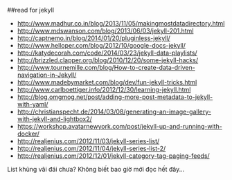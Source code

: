 ##read for jekyll
- http://www.madhur.co.in/blog/2013/11/05/makingmostdatadirectory.html
- http://www.mdswanson.com/blog/2013/06/03/jekyll-201.html
- http://captnemo.in/blog/2014/01/20/pluginless-jekyll/
- http://www.helloper.com/blog/2012/10/google-docs-jekyll/
- http://katydecorah.com/code/2014/03/23/jekyll-data-playlists/
- http://brizzled.clapper.org/blog/2010/12/20/some-jekyll-hacks/
- http://www.tournemille.com/blog/How-to-create-data-driven-navigation-in-Jekyll/
- http://www.madebymarket.com/blog/dev/fun-jekyll-tricks.html
- http://www.carlboettiger.info/2012/12/30/learning-jekyll.html
- http://blog.omgmog.net/post/adding-more-post-metadata-to-jekyll-with-yaml/
- http://christianspecht.de/2014/03/08/generating-an-image-gallery-with-jekyll-and-lightbox2/
- https://workshop.avatarnewyork.com/post/jekyll-up-and-running-with-docker/
- http://realjenius.com/2012/11/03/jekyll-series-list/
- http://realjenius.com/2012/11/04/jekyll-series-list-2/
- http://realjenius.com/2012/12/01/jekyll-category-tag-paging-feeds/

List khủng vãi đái chưa? Không biết bao giờ mới đọc hết đây...
